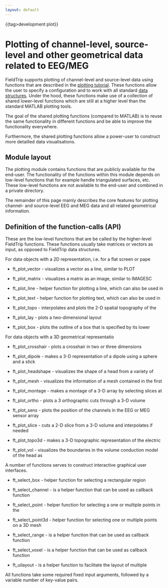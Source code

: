 ```yaml
---
layout: default
---
```


{{tag>development plot}}

# Plotting of channel-level, source-level and other geometrical data related to EEG/MEG 

FieldTrip supports plotting of channel-level and source-level data using functions that are described in the [plotting tutorial](/tutorial/plotting). These functions allow the user to specify a configuration and to work with all standard [data structures](/faq/how_are_the_various_data_structures_defined). Under the hood, these functions make use of a collection of shared lower-level functions which are still at a higher level than the standard MATLAB plotting tools.

The goal of the shared plotting functions (compared to MATLAB) is to reuse the same functionality in different functions and be able to improve the functionality everywhere. 

Furthermore, the shared plotting functions allow a power-user to construct more detailled data visualisations. 

## Module layout

The plotting module contains functions that are publicly available for the end-user. The functionality of the functions within this module depends on low-level functions that for example handle triangulated surfaces, etc.  These low-level functions are not available to the end-user and combined in a private directory.

The remainder of this page mainly describes the core features for plotting channel- and source-level EEG and MEG data and all related geometrical information. 


## Definition of the function-calls (API)

These are the low-level functions that are be called by the higher-level FieldTrip functions. These functions usually take matrices or vectors as input, as opposed to FieldTrip data structures.

For data objects with a 2D representation, i.e. for a flat screen or pape


*  ft_plot_vector                 - visualizes a vector as a line, similar to PLOT

*  ft_plot_matrix                 - visualizes a matrix as an image, similar to IMAGESC

*  ft_plot_line                   - helper function for plotting a line, which can also be used in

*  ft_plot_text                   - helper function for plotting text, which can also be used in

*  ft_plot_topo                   - interpolates and plots the 2-D spatial topography of the

*  ft_plot_lay                    - plots a two-dimensional layout

*  ft_plot_box                    - plots the outline of a box that is specified by its lower

For data objects with a 3D geometrical representatio


*  ft_plot_crosshair              - plots a crosshair in two or three dimensions

*  ft_plot_dipole                 - makes a 3-D representation of a dipole using a sphere and a stick

*  ft_plot_headshape              - visualizes the shape of a head from a variety of

*  ft_plot_mesh                   - visualizes the information of a mesh contained in the first

*  ft_plot_montage                - makes a montage of a 3-D array by selecting slices at

*  ft_plot_ortho                  - plots a 3 orthographic cuts through a 3-D volume

*  ft_plot_sens                   - plots the position of the channels in the EEG or MEG sensor array

*  ft_plot_slice                  - cuts a 2-D slice from a 3-D volume and interpolates if needed

*  ft_plot_topo3d                 - makes a 3-D topographic representation of the electric

*  ft_plot_vol                    - visualizes the boundaries in the volume conduction model of the head as

A number of functions serves to construct interactive graphical user interfaces.
 

*  ft_select_box                  - helper function for selecting a rectangular region

*  ft_select_channel              - is a helper function that can be used as callback function

*  ft_select_point                - helper function for selecting a one or multiple points in the

*  ft_select_point3d              - helper function for selecting one or multiple points on a 3D mesh

*  ft_select_range                - is a helper function that can be used as callback function

*  ft_select_voxel                - is a helper function that can be used as callback function

*  ft_uilayout                    - is a helper function to facilitate the layout of multiple


All functions take some required fixed input arguments, followed by a variable number of key-value pairs.


